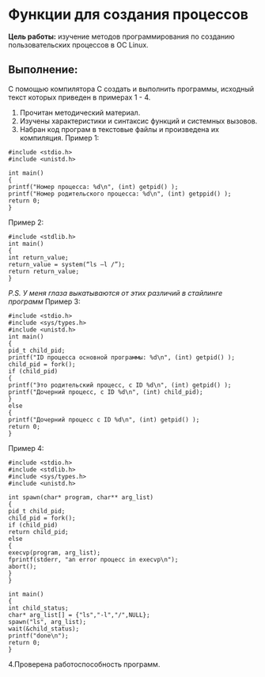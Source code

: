 # Функции для создания процессов
**Цель работы:** изучение методов программирования по созданию пользовательских процессов в ОС Linux.

## **Выполнение:**
С помощью компилятора C создать и выполнить программы, исходный текст которых приведен в примерах 1 - 4.
1. Прочитан методический материал.
2. Изучены характеристики и синтаксис функций и системных вызовов.
3. Набран код програм в текстовые файлы и произведена их компиляция.
Пример 1:
```shell
#include <stdio.h>
#include <unistd.h>

int main()
{
printf("Номер процесса: %d\n", (int) getpid() );
printf("Номер родительского процесса: %d\n", (int) getppid() );
return 0;
}
```
Пример 2:
```shell
#include <stdlib.h>
int main()
{
int return_value;
return_value = system(“ls –l /”);
return return_value;
}
```
_P.S. У меня глаза выкатываются от этих различий в стайлинге программ_
Пример 3:
```shell
#include <stdio.h>
#include <sys/types.h>
#include <unistd.h>
int main()
{
pid_t child_pid;
printf("ID процесса основной программы: %d\n", (int) getpid() );
child_pid = fork();
if (child_pid)
{
printf("Это родительский процесс, с ID %d\n", (int) getpid() );
printf("Дочерний процесс, с ID %d\n", (int) child_pid);
}
else
{
printf("Дочерний процесс c ID %d\n", (int) getpid() );
return 0;
}
```
Пример 4:
```shell
#include <stdio.h>
#include <stdlib.h>
#include <sys/types.h>
#include <unistd.h>

int spawn(char* program, char** arg_list)
{
pid_t child_pid;
child_pid = fork();
if (child_pid)
return child_pid;
else
{
execvp(program, arg_list);
fprintf(stderr, "an error процесс in execvp\n");
abort();
}
}

int main()
{
int child_status;
char* arg_list[] = {"ls","-l","/",NULL};
spawn("ls", arg_list);
wait(&child_status);
printf("done\n");
return 0;
}
```
4.Проверена работоспособность программ.
